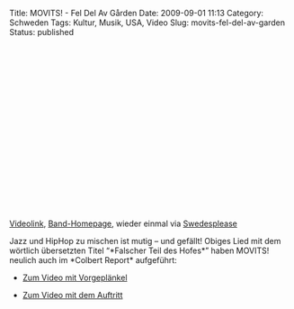 Title: MOVITS! - Fel Del Av Gården
Date: 2009-09-01 11:13
Category: Schweden
Tags: Kultur, Musik, USA, Video
Slug: movits-fel-del-av-garden
Status: published

<p>
<object width="480" height="295">
<param name="movie" value="http://www.youtube-nocookie.com/v/LnaeImQ0TSg&amp;hl=sv&amp;fs=1&amp;"></param><param name="allowFullScreen" value="true"></param><param name="allowscriptaccess" value="always"></param>

<embed src="http://www.youtube-nocookie.com/v/LnaeImQ0TSg&amp;hl=sv&amp;fs=1&amp;" type="application/x-shockwave-flash" allowscriptaccess="always" allowfullscreen="true" width="480" height="295">
</embed>
</object>
  
[Videolink](http://www.youtube.com/watch?v=LnaeImQ0TSg),
[Band-Homepage](http://movits.se/), wieder einmal via
[Swedesplease](http://www.swedesplease.net)

</p>
Jazz und HipHop zu mischen ist mutig – und gefällt! Obiges Lied mit dem
wörtlich übersetzten Titel “*Falscher Teil des Hofes*” haben MOVITS!
neulich auch im *Colbert Report* aufgeführt:

-   [Zum Video mit
    Vorgeplänkel](http://www.colbertnation.com/the-colbert-report-videos/239946/july-27-2009/movits)

-   [Zum Video mit dem
    Auftritt](http://www.colbertnation.com/the-colbert-report-videos/239947/july-27-2009/movits----fel-del-av-garden)

